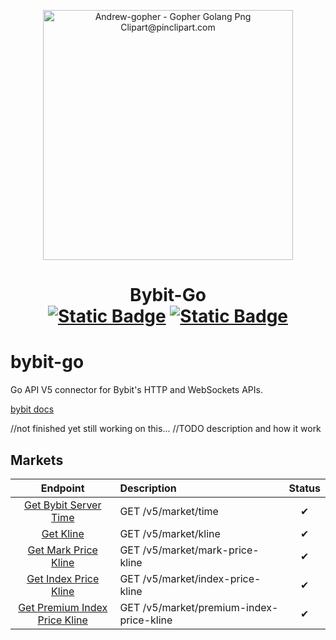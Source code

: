 <p align="center">
  <img height="400" src="https://www.pinclipart.com/picdir/middle/571-5718161_andrew-gopher-gopher-golang-png-clipart.png" alt="Andrew-gopher - Gopher Golang Png Clipart@pinclipart.com">
  <h1 align="center">
    Bybit-Go
    <br>
    <a href="https://megabytee.com/"><img alt="Static Badge" src="https://img.shields.io/badge/(c)-MegaBytee.com-red"></a>
    <a href="https://github.com/MegaBytee/bybit-go/blob/master/LICENSE" ><img alt="Static Badge" src="https://img.shields.io/badge/license-MIT-red">
    </a>
  </h1>
</p>


# bybit-go
Go API V5 connector for Bybit's HTTP and WebSockets APIs.

<a href="https://bybit-exchange.github.io/docs/v5/intro">bybit docs</a>

//not finished yet still working on this...
//TODO description and how it work 

## Markets

| Endpoint | Description | Status |
|:-------:|:----------- |:------:|
| [Get Bybit Server Time](/market/bybit_server_time.go) | GET /v5/market/time | ✔ |
| [Get Kline](/market/kline.go) | GET /v5/market/kline | ✔ |
| [Get Mark Price Kline](/market/mark_price_kline.go) | GET /v5/market/mark-price-kline | ✔ |
| [Get Index Price Kline](/market/mark_index_kline.go) | GET /v5/market/index-price-kline | ✔ |
| [Get Premium Index Price Kline](/market/premium_index_price_kline.go) | GET /v5/market/premium-index-price-kline | ✔ |